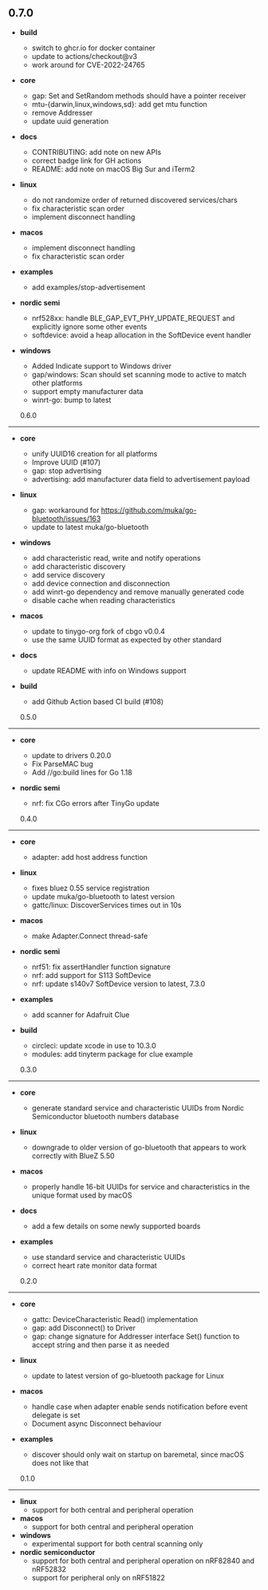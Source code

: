 ## 0.7.0

- **build**
  - switch to ghcr.io for docker container
  - update to actions/checkout@v3
  - work around for CVE-2022-24765
- **core**
  - gap: Set and SetRandom methods should have a pointer receiver
  - mtu-{darwin,linux,windows,sd}: add get mtu function
  - remove Addresser
  - update uuid generation
- **docs**
  - CONTRIBUTING: add note on new APIs
  - correct badge link for GH actions
  - README: add note on macOS Big Sur and iTerm2
- **linux**
  - do not randomize order of returned discovered services/chars
  - fix characteristic scan order
  - implement disconnect handling
- **macos**
  - implement disconnect handling
  - fix characteristic scan order
- **examples**
  - add examples/stop-advertisement
- **nordic semi**
  - nrf528xx: handle BLE_GAP_EVT_PHY_UPDATE_REQUEST and explicitly ignore some other events
  - softdevice: avoid a heap allocation in the SoftDevice event handler
- **windows**

  - Added Indicate support to Windows driver
  - gap/windows: Scan should set scanning mode to active to match other platforms
  - support empty manufacturer data
  - winrt-go: bump to latest

  0.6.0

---

- **core**
  - unify UUID16 creation for all platforms
  - Improve UUID (#107)
  - gap: stop advertising
  - advertising: add manufacturer data field to advertisement payload
- **linux**
  - gap: workaround for https://github.com/muka/go-bluetooth/issues/163
  - update to latest muka/go-bluetooth
- **windows**
  - add characteristic read, write and notify operations
  - add characteristic discovery
  - add service discovery
  - add device connection and disconnection
  - add winrt-go dependency and remove manually generated code
  - disable cache when reading characteristics
- **macos**
  - update to tinygo-org fork of cbgo v0.0.4
  - use the same UUID format as expected by other standard
- **docs**
  - update README with info on Windows support
- **build**

  - add Github Action based CI build (#108)

  0.5.0

---

- **core**
  - update to drivers 0.20.0
  - Fix ParseMAC bug
  - Add //go:build lines for Go 1.18
- **nordic semi**

  - nrf: fix CGo errors after TinyGo update

  0.4.0

---

- **core**
  - adapter: add host address function
- **linux**
  - fixes bluez 0.55 service registration
  - update muka/go-bluetooth to latest version
  - gattc/linux: DiscoverServices times out in 10s
- **macos**
  - make Adapter.Connect thread-safe
- **nordic semi**
  - nrf51: fix assertHandler function signature
  - nrf: add support for S113 SoftDevice
  - nrf: update s140v7 SoftDevice version to latest, 7.3.0
- **examples**
  - add scanner for Adafruit Clue
- **build**

  - circleci: update xcode in use to 10.3.0
  - modules: add tinyterm package for clue example

  0.3.0

---

- **core**
  - generate standard service and characteristic UUIDs from Nordic Semiconductor bluetooth numbers database
- **linux**
  - downgrade to older version of go-bluetooth that appears to work correctly with BlueZ 5.50
- **macos**
  - properly handle 16-bit UUIDs for service and characteristics in the unique format used by macOS
- **docs**
  - add a few details on some newly supported boards
- **examples**

  - use standard service and characteristic UUIDs
  - correct heart rate monitor data format

  0.2.0

---

- **core**
  - gattc: DeviceCharacteristic Read() implementation
  - gap: add Disconnect() to Driver
  - gap: change signature for Addresser interface Set() function to accept string and then parse it as needed
- **linux**
  - update to latest version of go-bluetooth package for Linux
- **macos**
  - handle case when adapter enable sends notification before event delegate is set
  - Document async Disconnect behaviour
- **examples**

  - discover should only wait on startup on baremetal, since macOS does not like that

  0.1.0

---

- **linux**
  - support for both central and peripheral operation
- **macos**
  - support for both central and peripheral operation
- **windows**
  - experimental support for both central scanning only
- **nordic semiconductor**
  - support for both central and peripheral operation on nRF82840 and nRF52832
  - support for peripheral only on nRF51822
